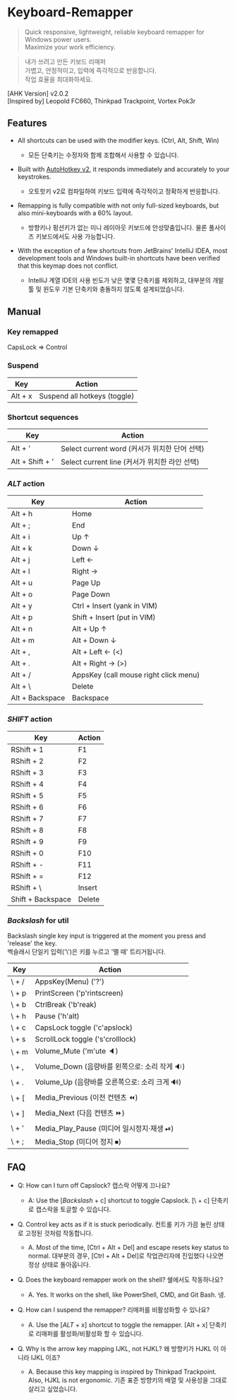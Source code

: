 # Keyboard-Remapper
> Quick responsive, lightweight, reliable keyboard remapper for Windows power users.\
> Maximize your work efficiency.

> 내가 쓰려고 만든 키보드 리매퍼\
> 가볍고, 안정적이고, 입력에 즉각적으로 반응합니다.\
> 작업 효율을 최대화하세요.

[AHK Version] v2.0.2\
[Inspired by] Leopold FC660, Thinkpad Trackpoint, Vortex Pok3r

## Features
* All shortcuts can be used with the modifier keys. (Ctrl, Alt, Shift, Win)
  * 모든 단축키는 수정자와 함께 조합해서 사용할 수 있습니다.
  
* Built with [AutoHotkey v2](https://github.com/AutoHotkey/AutoHotkey), it responds immediately and accurately to your keystrokes.
  * 오토핫키 v2로 컴파일하여 키보드 입력에 즉각적이고 정확하게 반응합니다.
  
* Remapping is fully compatible with not only full-sized keyboards, but also mini-keyboards with a 60% layout.
  * 방향키나 펑션키가 없는 미니 레이아웃 키보드에 안성맞춤입니다. 물론 풀사이즈 키보드에서도 사용 가능합니다.
  
* With the exception of a few shortcuts from JetBrains' IntelliJ IDEA, most development tools and Windows built-in shortcuts have been verified that this keymap does not conflict.
  * IntelliJ 계열 IDE의 사용 빈도가 낮은 몇몇 단축키를 제외하고, 대부분의 개발 툴 및 윈도우 기본 단축키와 충돌하지 않도록 설계되었습니다.

## Manual

### Key remapped
CapsLock ⇒ Control

### Suspend
| Key     | Action                       |
| ------- | ---------------------------- |
| Alt + x | Suspend all hotkeys (toggle) |

### Shortcut sequences
| Key             | Action                                        |
| --------------- | --------------------------------------------- |
| Alt + '         | Select current word (커서가 위치한 단어 선택) |
| Alt + Shift + ' | Select current line (커서가 위치한 라인 선택) |

### _ALT_ action
| Key             | Action                                |
| --------------- | ------------------------------------- |
| Alt + h         | Home                                  |
| Alt + ;         | End                                   |
| Alt + i         | Up ↑                                  |
| Alt + k         | Down ↓                                |
| Alt + j         | Left ←                                |
| Alt + l         | Right →                               |
| Alt + u         | Page Up                               |
| Alt + o         | Page Down                             |
| Alt + y         | Ctrl + Insert (yank in VIM)           |
| Alt + p         | Shift + Insert (put in VIM)           |
| Alt + n         | Alt + Up ↑                            |
| Alt + m         | Alt + Down ↓                          |
| Alt + ,         | Alt + Left ← (<)                      |
| Alt + .         | Alt + Right → (>)                     |
| Alt + /         | AppsKey (call mouse right click menu) |
| Alt + \         | Delete                                |
| Alt + Backspace | Backspace                             |

### _SHIFT_ action
| Key               | Action |
| ----------------- | ------ |
| RShift + 1        | F1     |
| RShift + 2        | F2     |
| RShift + 3        | F3     |
| RShift + 4        | F4     |
| RShift + 5        | F5     |
| RShift + 6        | F6     |
| RShift + 7        | F7     |
| RShift + 8        | F8     |
| RShift + 9        | F9     |
| RShift + 0        | F10    |
| RShift + -        | F11    |
| RShift + =        | F12    |
| RShift + \        | Insert |
| Shift + Backspace | Delete |

### _Backslash_ for util

Backslash single key input is triggered at the moment you press and 'release' the key.\
백슬래시 단일키 입력('\\')은 키를 누르고 '뗄 때' 트리거됩니다.

| Key   | Action                                       |
| ----- | -------------------------------------------- |
| \ + / | AppsKey(Menu) ('?')                          |
| \ + p | PrintScreen ('p'rintscreen)                  |
| \ + b | CtrlBreak ('b'reak)                          |
| \ + h | Pause ('h'alt)                               |
| \ + c | CapsLock toggle ('c'apslock)                 |
| \ + s | ScrollLock toggle ('s'crolllock)             |
| \ + m | Volume_Mute ('m'ute 🔈)                       |
| \ + , | Volume_Down (음량바를 왼쪽으로: 소리 작게 🔉) |
| \ + . | Volume_Up (음량바를 오른쪽으로: 소리 크게 🔊) |
| \ + [ | Media_Previous (이전 컨텐츠 ⏪)               |
| \ + ] | Media_Next (다음 컨텐츠 ⏩)                   |
| \ + ' | Media_Play_Pause (미디어 일시정지·재생 ⏯)    |
| \ + ; | Media_Stop (미디어 정지 ⏹)                   |

## FAQ

* Q: How can I turn off Capslock? 캡스락 어떻게 끄나요?
  * A: Use the [_Backslash_ + c] shortcut to toggle Capslock. [\\ + c] 단축키로 캡스락을 토글할 수 있습니다.
  
* Q. Control key acts as if it is stuck periodically. 컨트롤 키가 가끔 눌린 상태로 고정된 것처럼 작동합니다.
  * A. Most of the time, [Ctrl + Alt + Del] and escape resets key status to normal. 대부분의 경우, [Ctrl + Alt + Del]로 작업관리자에 진입했다 나오면 정상 상태로 돌아옵니다.

* Q. Does the keyboard remapper work on the shell? 쉘에서도 작동하나요?
  * A. Yes. It works on the shell, like PowerShell, CMD, and Git Bash. 넹.

* Q. How can I suspend the remapper? 리매퍼를 비활성화할 수 있나요?
  * A. Use the [_ALT_ + x] shortcut to toggle the remapper. [Alt + x] 단축키로 리매퍼를 활성화/비활성화 할 수 있습니다.
  
* Q. Why is the arrow key mapping IJKL, not HJKL? 왜 방향키가 HJKL 이 아니라 IJKL 이죠?
  * A. Because this key mapping is inspired by Thinkpad Trackpoint. Also, HJKL is not ergonomic. 기존 표준 방향키의 배열 및 사용성을 그대로 살리고 싶었습니다.
